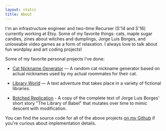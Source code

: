 ```yaml
---
layout: static
title: About
---
```

I'm an infrastructure engineer and two-time Recurser (S'14 and S'16) currently working at Etsy. Some of my favorite things: cats, maple sugar candies, zines about witches and dumplings, Jorge Luis Borges, and unloseable video games as a form of relaxation. I always love to talk about fun wordplay and art coding projects!

Some of my favorite personal projects I've done:

- [Cat Nickname Generator](http://cat-nicknames.herokuapp.com/) — A random cat nickname generator based on actual nicknames used by my actual roommates for their cat.

- [Library World](http://library-world.herokuapp.com/) — A text adventure that takes place in a variety of fictional libraries.

- [Botched Replication](https://botched-replication.herokuapp.com/) - A copy of the complete text of Jorge Luis Borges' short story "The Library of Babel" that mutates over time to mimic descent with modification.

You can find the source code for all of the above projects [on my Github](https://github.com/macroscopicentric) if you're curious about implementation details.
